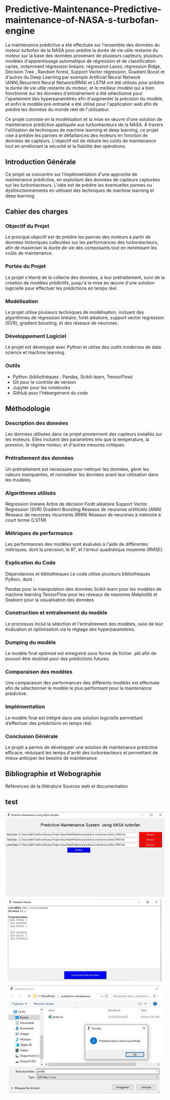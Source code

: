 # Predictive-Maintenance-Predictive-maintenance-of-NASA-s-turbofan-engine
La maintenance prédictive a été effectuée sur l'ensemble des données du moteur turbofan de la NASA pour prédire la durée de vie utile restante du moteur sur la base des données provenant de plusieurs capteurs, plusieurs modèles d'apprentissage automatique de régression et de classification variés, notamment régression linéaire, régression Lasso, régression Ridge, Décision Tree , Random forest, Support Vector régression, Gradient Boost et d'autres du Deep Learning par exemple Artificial Neural Network (ANN),Recurrent Neural Network(RNN) et LSTM ont été utilisés pour prédire la durée de vie utile restante du moteur, et le meilleur modèle qui a bien fonctionné sur les données d'entraînement a été sélectionné pour l'ajustement des hyperparamètres afin d'augmenter la précision du modèle, et enfin le modèle pré-entraîné a été utilisé pour l'application web afin de prédire les données du monde réel de l'utilisateur.

Ce projet consiste en la modélisation et la mise en œuvre d'une solution de maintenance prédictive appliquée aux turboréacteurs de la NASA. À travers l'utilisation de techniques de machine learning et deep learning, ce projet vise à prédire les pannes et défaillances des moteurs en fonction de données de capteurs. L'objectif est de réduire les coûts de maintenance tout en améliorant la sécurité et la fiabilité des opérations.


## Introduction Générale
Ce projet se concentre sur l’implémentation d'une approche de maintenance prédictive, en exploitant des données de capteurs capturées sur les turboréacteurs. L'idée est de prédire les éventuelles pannes ou dysfonctionnements en utilisant des techniques de machine learning et deep learning.

## Cahier des charges
### Objectif du Projet
Le principal objectif est de prédire les pannes des moteurs à partir de données historiques collectées sur les performances des turboréacteurs, afin de maximiser la durée de vie des composants tout en minimisant les coûts de maintenance.

### Portée du Projet
Le projet s'étend de la collecte des données, à leur prétraitement, suivi de la création de modèles prédictifs, jusqu'à la mise en œuvre d'une solution logicielle pour effectuer les prédictions en temps réel.

### Modélisation
Le projet utilise plusieurs techniques de modélisation, incluant des algorithmes de régression linéaire, forêt aléatoire, support vector regression (SVR), gradient boosting, et des réseaux de neurones.

### Développement Logiciel
Le projet est développé avec Python et utilise des outils modernes de data science et machine learning.

### Outils
*  Python (bibliothèques : Pandas, Scikit-learn, TensorFlow)
* Git pour le contrôle de version
* Jupyter pour les notebooks
* GitHub pour l’hébergement du code
##  Méthodologie
###  Description des données
Les données utilisées dans ce projet proviennent des capteurs installés sur les moteurs. Elles incluent des paramètres tels que la température, la pression, le régime moteur, et d'autres mesures critiques.

### Prétraitement des données
Un prétraitement est nécessaire pour nettoyer les données, gérer les valeurs manquantes, et normaliser les données avant leur utilisation dans les modèles.

### Algorithmes utilisés
Régression linéaire
Arbre de décision
Forêt aléatoire
Support Vector Regression (SVR)
Gradient Boosting
Réseaux de neurones artificiels (ANN)
Réseaux de neurones récurrents (RNN)
Réseaux de neurones à mémoire à court terme (LSTM)
### Métriques de performance
Les performances des modèles sont évaluées à l'aide de différentes métriques, dont la précision, le R², et l'erreur quadratique moyenne (RMSE).

### Explication du Code
Dépendances et bibliothèques
Le code utilise plusieurs bibliothèques Python, dont :

Pandas pour la manipulation des données
Scikit-learn pour les modèles de machine learning
TensorFlow pour les réseaux de neurones
Matplotlib et Seaborn pour la visualisation des données
### Construction et entraînement du modèle
Le processus inclut la sélection et l'entraînement des modèles, suivi de leur évaluation et optimisation via le réglage des hyperparamètres.

### Dumping du modèle
Le modèle final optimisé est enregistré sous forme de fichier .pkl afin de pouvoir être réutilisé pour des prédictions futures.

### Comparaison des modèles
Une comparaison des performances des différents modèles est effectuée afin de sélectionner le modèle le plus performant pour la maintenance prédictive.

### Implémentation
Le modèle final est intégré dans une solution logicielle permettant d’effectuer des prédictions en temps réel.

### Conclusion Générale
Le projet a permis de développer une solution de maintenance prédictive efficace, réduisant les temps d'arrêt des turboréacteurs et permettant de mieux anticiper les besoins de maintenance.

## Bibliographie et Webographie
Références de la littérature
Sources web et documentation

## test
![Test](https://github.com/nessrine-lafhal/Predictive-Maintenance-Predictive-maintenance-of-NASA-s-turbofan-engine/blob/main/img1.png)
![Test](https://github.com/nessrine-lafhal/Predictive-Maintenance-Predictive-maintenance-of-NASA-s-turbofan-engine/blob/main/img2.png)
![Test](https://github.com/nessrine-lafhal/Predictive-Maintenance-Predictive-maintenance-of-NASA-s-turbofan-engine/blob/main/img3.png)


